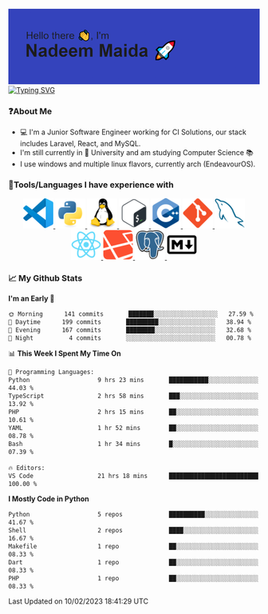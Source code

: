 ![](img/banner.png)
[![Typing SVG](https://readme-typing-svg.herokuapp.com?size=30&color=3443BC&lines=Junior+Software+Engineer;Open+Source+Advocate)](https://git.io/typing-svg)

### ❓About Me

- 💻 I'm a Junior Software Engineer working for CI Solutions, our stack includes Laravel, React, and MySQL.
- I'm still currently in 🏫 University and am studying Computer Science 📚
- I use windows and multiple linux flavors, currently arch (EndeavourOS).


### 🔨Tools/Languages I have experience with

<p align="center">
  <a href="https://code.visualstudio.com/">
    <img src="https://raw.githubusercontent.com/devicons/devicon/master/icons/vscode/vscode-original.svg" alt=vscode" width="60" height="60"/>
  </a>
  <a href="https://www.python.org">
    <img src="https://raw.githubusercontent.com/devicons/devicon/master/icons/python/python-original.svg" alt="python" width="60" height="60"/>
  </a>
  <a href="https://archlinux.org/">
    <img src="https://raw.githubusercontent.com/devicons/devicon/master/icons/linux/linux-original.svg" alt="linux" width="60" height="60"/>
  </a>
  <a href="https://www.zsh.org/">
    <img src="https://raw.githubusercontent.com/devicons/devicon/master/icons/bash/bash-original.svg" alt="bash" width="60" height="60"/>
  </a>
  <a href="https://www.cplusplus.com/">
    <img src="https://raw.githubusercontent.com/devicons/devicon/master/icons/cplusplus/cplusplus-original.svg" alt="cplusplus" width="60" height="60"/>
  </a>
  <a href="https://git-scm.com/">
    <img src="https://raw.githubusercontent.com/devicons/devicon/master/icons/git/git-original.svg" alt="git" width="60" height="60"/>
  </a>
  <a href="https://www.mysql.com/">
    <img src="https://raw.githubusercontent.com/devicons/devicon/master/icons/mysql/mysql-original.svg" alt="mysql" width="60" height="60"/>
  </a>
  <a href="https://reactjs.org/">
    <img src="https://raw.githubusercontent.com/devicons/devicon/master/icons/react/react-original.svg" alt="react" width="60" height="60"/>
  </a>
  <a href="https://laravel.com/">
    <img src="https://raw.githubusercontent.com/devicons/devicon/master/icons/laravel/laravel-plain.svg" alt="laravel" width="60" height="60"/>
  </a>
  <a href="https://www.postgresql.org/">
    <img src="https://raw.githubusercontent.com/devicons/devicon/master/icons/postgresql/postgresql-original.svg" alt="postgresql" width="60" height="60"/>
  </a>
  <a href="https://www.markdownguide.org/">
    <img src="https://raw.githubusercontent.com/devicons/devicon/master/icons/markdown/markdown-original.svg" alt="markdown" width="60" height="60"/>
  </a>
</p>

### 📈 My Github Stats

<!--START_SECTION:waka-->
**I'm an Early 🐤** 

```text
🌞 Morning      141 commits       ███████░░░░░░░░░░░░░░░░░░   27.59 % 
🌆 Daytime      199 commits       █████████░░░░░░░░░░░░░░░░   38.94 % 
🌃 Evening      167 commits       ████████░░░░░░░░░░░░░░░░░   32.68 % 
🌙 Night          4 commits       ░░░░░░░░░░░░░░░░░░░░░░░░░   00.78 % 

```


📊 **This Week I Spent My Time On** 

```text
💬 Programming Languages: 
Python                   9 hrs 23 mins       ███████████░░░░░░░░░░░░░░   44.03 % 
TypeScript               2 hrs 58 mins       ███░░░░░░░░░░░░░░░░░░░░░░   13.92 % 
PHP                      2 hrs 15 mins       ██░░░░░░░░░░░░░░░░░░░░░░░   10.61 % 
YAML                     1 hr 52 mins        ██░░░░░░░░░░░░░░░░░░░░░░░   08.78 % 
Bash                     1 hr 34 mins        █░░░░░░░░░░░░░░░░░░░░░░░░   07.39 % 

🔥 Editors: 
VS Code                  21 hrs 18 mins      █████████████████████████   100.00 % 

```

**I Mostly Code in Python** 

```text
Python                   5 repos             ██████████░░░░░░░░░░░░░░░   41.67 % 
Shell                    2 repos             ████░░░░░░░░░░░░░░░░░░░░░   16.67 % 
Makefile                 1 repo              ██░░░░░░░░░░░░░░░░░░░░░░░   08.33 % 
Dart                     1 repo              ██░░░░░░░░░░░░░░░░░░░░░░░   08.33 % 
PHP                      1 repo              ██░░░░░░░░░░░░░░░░░░░░░░░   08.33 % 

```



 Last Updated on 10/02/2023 18:41:29 UTC
<!--END_SECTION:waka-->
